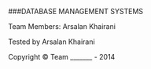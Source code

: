 ###DATABASE MANAGEMENT SYSTEMS

Team Members:
Arsalan Khairani

Tested by Arsalan Khairani

Copyright &#169; Team _______ - 2014
